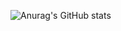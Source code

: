![Anurag's GitHub stats](https://github-readme-stats.vercel.app/api?username=Baune8D&show_icons=true&theme=dark)
